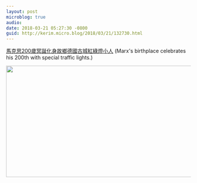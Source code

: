 ```yaml
---
layout: post
microblog: true
audio: 
date: 2018-03-21 05:27:30 -0800
guid: http://kerim.micro.blog/2018/03/21/132730.html
---
```

[馬克思200歲冥誕化身故鄉德國古城紅綠燈小人](http://news.ltn.com.tw/news/world/breakingnews/2372359) (Marx's birthplace celebrates his 200th with special traffic lights.)


<img src="http://micro.oxus.net/uploads/2018/61d2b10c7e.jpg" width="540" height="303" />
